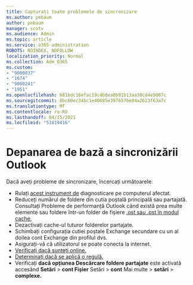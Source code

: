 ```yaml
---
title: Capturați toate problemele de sincronizare
ms.author: pebaum
author: pebaum
manager: scotv
ms.audience: Admin
ms.topic: article
ms.service: o365-administration
ROBOTS: NOINDEX, NOFOLLOW
localization_priority: Normal
ms.collection: Adm_O365
ms.custom:
- "9000037"
- "1674"
- "9000241"
- "1951"
ms.openlocfilehash: 681bdc16efac19c4b8ea0b91b13aa38cd4e9007c
ms.sourcegitcommit: 8bc60ec34bc1e40685e3976576e04a2623f63a7c
ms.translationtype: MT
ms.contentlocale: ro-RO
ms.lasthandoff: 04/15/2021
ms.locfileid: "51819416"
---
```

# <a name="basic-outlook-sync-troubleshooting"></a>Depanarea de bază a sincronizării Outlook

Dacă aveți probleme de sincronizare, încercați următoarele:

- Rulați [acest instrument de](https://aka.ms/sara-outlooksendreceive) diagnosticare pe computerul afectat.
- Reduceți numărul de foldere din cutia poștală principală sau partajată. Consultați Probleme de performanță Outlook când există prea multe elemente sau foldere într-un folder de fișiere [.ost sau .pst în modul cache.](https://support.microsoft.com/help/2768656/outlook-performance-issues-when-there-are-too-many-items-or-folders-in)
- Dezactivați cache-ul tuturor folderelor partajate.
- Schimbați configurația cutiei poștale Exchange secundare cu un al doilea cont Exchange din profilul dvs.
- Asigurați-vă că utilizatorul se poate conecta la internet. 
- [Verificați dacă sunteți online.](https://support.office.com/article/2460e4a8-16c7-47fc-b204-b1549275aac9)
- [Determinați dacă se aplică o regulă.](https://support.office.com/article/C24F5DEA-9465-4DF4-AD17-A50704D66C59)
- Verificați **dacă opțiunea Descărcare foldere partajate** este activată accesând **Setări**  >  **cont Fișier** Setări  >  **cont** Mai multe  >  **setări**  >  **complexe.**
